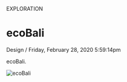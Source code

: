 <p class="type">EXPLORATION</p>

# ecoBali

<p class="meta">Design  /  Friday, February 28, 2020 5:59:14pm</p>

ecoBali.

![ecoBali](https://farooq-agent.web.app/assets/images/works/details/240-ecobali/ecobali.jpg)

